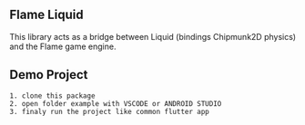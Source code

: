## Flame Liquid

This library acts as a bridge between Liquid (bindings Chipmunk2D physics) and the Flame game engine.

## Demo Project

```
1. clone this package
2. open folder example with VSCODE or ANDROID STUDIO
3. finaly run the project like common flutter app
```
